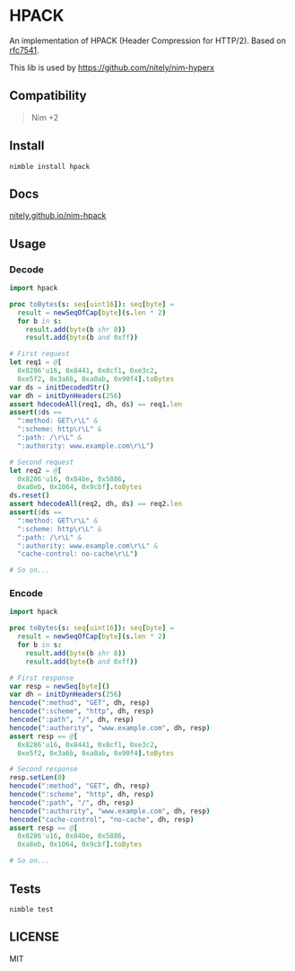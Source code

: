# HPACK

An implementation of HPACK (Header Compression for HTTP/2).
Based on [rfc7541](https://tools.ietf.org/html/rfc7541).

This lib is used by https://github.com/nitely/nim-hyperx

## Compatibility

> Nim +2

## Install

```
nimble install hpack
```

## Docs

[nitely.github.io/nim-hpack](https://nitely.github.io/nim-hpack/)

## Usage

### Decode

```nim
import hpack

proc toBytes(s: seq[uint16]): seq[byte] =
  result = newSeqOfCap[byte](s.len * 2)
  for b in s:
    result.add(byte(b shr 8))
    result.add(byte(b and 0xff))

# First request
let req1 = @[
  0x8286'u16, 0x8441, 0x8cf1, 0xe3c2,
  0xe5f2, 0x3a6b, 0xa0ab, 0x90f4].toBytes
var ds = initDecodedStr()
var dh = initDynHeaders(256)
assert hdecodeAll(req1, dh, ds) == req1.len
assert($ds ==
  ":method: GET\r\L" &
  ":scheme: http\r\L" &
  ":path: /\r\L" &
  ":authority: www.example.com\r\L")

# Second request
let req2 = @[
  0x8286'u16, 0x84be, 0x5886,
  0xa8eb, 0x1064, 0x9cbf].toBytes
ds.reset()
assert hdecodeAll(req2, dh, ds) == req2.len
assert($ds ==
  ":method: GET\r\L" &
  ":scheme: http\r\L" &
  ":path: /\r\L" &
  ":authority: www.example.com\r\L" &
  "cache-control: no-cache\r\L")

# So on...
```

### Encode

```nim
import hpack

proc toBytes(s: seq[uint16]): seq[byte] =
  result = newSeqOfCap[byte](s.len * 2)
  for b in s:
    result.add(byte(b shr 8))
    result.add(byte(b and 0xff))

# First response
var resp = newSeq[byte]()
var dh = initDynHeaders(256)
hencode(":method", "GET", dh, resp)
hencode(":scheme", "http", dh, resp)
hencode(":path", "/", dh, resp)
hencode(":authority", "www.example.com", dh, resp)
assert resp == @[
  0x8286'u16, 0x8441, 0x8cf1, 0xe3c2,
  0xe5f2, 0x3a6b, 0xa0ab, 0x90f4].toBytes

# Second response
resp.setLen(0)
hencode(":method", "GET", dh, resp)
hencode(":scheme", "http", dh, resp)
hencode(":path", "/", dh, resp)
hencode(":authority", "www.example.com", dh, resp)
hencode("cache-control", "no-cache", dh, resp)
assert resp == @[
  0x8286'u16, 0x84be, 0x5886,
  0xa8eb, 0x1064, 0x9cbf].toBytes

# So on...
```

## Tests

```
nimble test
```

## LICENSE

MIT
